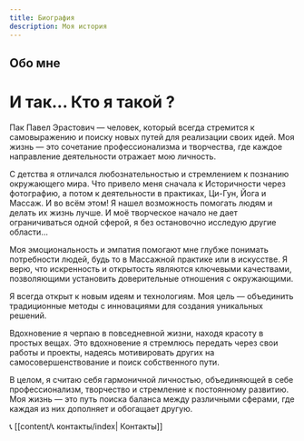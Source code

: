 ```yaml
---
title: Биография
description: Моя история
---
```

## Обо мне

# И так... Кто я такой ?

Пак Павел Эрастович — человек, который всегда стремится к самовыражению и поиску новых путей для реализации своих идей. Моя жизнь — это сочетание профессионализма и творчества, где каждое направление деятельности отражает мою личность.

С детства я отличался любознательностью и стремлением к познанию окружающего мира. Что привело меня сначала к Историчности через фотографию, а потом к деятельности в практиках, Ци-Гун, Йога и Массаж. И во всём этом! Я нашел возможность помогать людям и делать их жизнь лучше. И моё творческое начало не дает ограничиваться одной сферой, я без остановочно исследую другие области... 

Моя эмоциональность и эмпатия помогают мне глубже понимать потребности людей, будь то в Массажной практике или в искусстве. Я верю, что искренность и открытость являются ключевыми качествами, позволяющими установить доверительные отношения с окружающими.

Я всегда открыт к новым идеям и технологиям. Моя цель — объединить традиционные методы с инновациями для создания уникальных решений.

Вдохновение я черпаю в повседневной жизни, находя красоту в простых вещах. Это вдохновение я стремлюсь передать через свои работы и проекты, надеясь мотивировать других на самосовершенствование и поиск собственного пути.

В целом, я считаю себя гармоничной личностью, объединяющей в себе профессионализм, творчество и стремление к постоянному развитию. Моя жизнь — это путь поиска баланса между различными сферами, где каждая из них дополняет и обогащает другую.

 📞 [[content/📞 контакты/index| Контакты]]